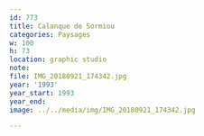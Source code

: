 ```yaml
---
id: 773
title: Calanque de Sormiou
categories: Paysages
w: 100
h: 73
location: graphic studio
note:
file: IMG_20180921_174342.jpg
year: '1993'
year_start: 1993
year_end:
image: ../../media/img/IMG_20180921_174342.jpg

---
```

